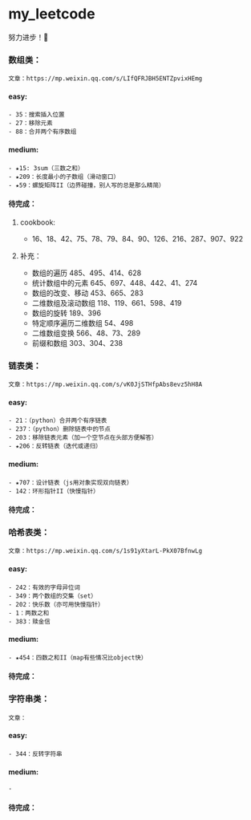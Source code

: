 # my_leetcode
努力进步！💪


### 数组类：
    文章：https://mp.weixin.qq.com/s/LIfQFRJBH5ENTZpvixHEmg

#### easy:
    - 35：搜索插入位置
    - 27：移除元素
    - 88：合并两个有序数组

#### medium:
    - ★15: 3sum（三数之和）
    - ★209：长度最小的子数组（滑动窗口）
    - ★59：螺旋矩阵II（边界碰撞，别人写的总是那么精简）

#### 待完成：
1. cookbook:
    - 16、18、42、75、78、79、84、90、126、216、287、907、922

2. 补充：
    - 数组的遍历 485、495、414、628
    - 统计数组中的元素 645、697、448、442、41、274
    - 数组的改变、移动 453、665、283
    - 二维数组及滚动数组 118、119、661、598、419
    - 数组的旋转 189、396
    - 特定顺序遍历二维数组 54、498
    - 二维数组变换 566、48、73、289
    - 前缀和数组 303、304、238


### 链表类：
    文章：https://mp.weixin.qq.com/s/vK0JjSTHfpAbs8evz5hH8A

#### easy:
    - 21：（python）合并两个有序链表
    - 237：（python）删除链表中的节点
    - 203：移除链表元素（加一个空节点在头部方便解答）
    - ★206：反转链表（迭代或递归）

#### medium:
    - ★707：设计链表（js用对象实现双向链表）
    - 142：环形指针II（快慢指针）

#### 待完成：


### 哈希表类：
    文章：https://mp.weixin.qq.com/s/1s91yXtarL-PkX07BfnwLg

#### easy:
    - 242：有效的字母异位词
    - 349：两个数组的交集（set）
    - 202：快乐数（亦可用快慢指针）
    - 1：两数之和
    - 383：赎金信

#### medium:
    - ★454：四数之和II（map有些情况比object快）

#### 待完成：


### 字符串类：
    文章：

#### easy:
    - 344：反转字符串

#### medium:
    - 

#### 待完成：